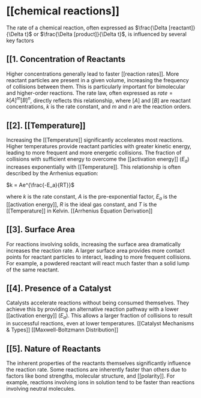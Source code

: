
# [[chemical reactions]]

The rate of a chemical reaction, often expressed as $\frac{\Delta [reactant]}{\Delta t}$ or $\frac{\Delta [product]}{\Delta t}$, is influenced by several key factors

## [[1. Concentration of Reactants

Higher concentrations generally lead to faster [[reaction rates]].  More reactant particles are present in a given volume, increasing the frequency of collisions between them.  This is particularly important for bimolecular and higher-order reactions.  The rate law, often expressed as  $rate = k[A]^m[B]^n$, directly reflects this relationship, where  $[A]$ and $[B]$ are reactant concentrations, $k$ is the rate constant, and $m$ and $n$ are the reaction orders.

## [[2]. [[Temperature]]

Increasing the [[Temperature]] significantly accelerates most reactions.  Higher temperatures provide reactant particles with greater kinetic energy, leading to more frequent and more energetic collisions.  The fraction of collisions with sufficient energy to overcome the [[activation energy]] ($E_a$) increases exponentially with [[Temperature]]. This relationship is often described by the Arrhenius equation:

$k = Ae^{\frac{-E_a}{RT}}$

where $k$ is the rate constant, $A$ is the pre-exponential factor, $E_a$ is the [[activation energy]], $R$ is the ideal gas constant, and $T$ is the [[Temperature]] in Kelvin.  [[Arrhenius Equation Derivation]]

## [[3]. Surface Area

For reactions involving solids, increasing the surface area dramatically increases the reaction rate.  A larger surface area provides more contact points for reactant particles to interact, leading to more frequent collisions.  For example, a powdered reactant will react much faster than a solid lump of the same reactant.

## [[4]. Presence of a Catalyst

Catalysts accelerate reactions without being consumed themselves. They achieve this by providing an alternative reaction pathway with a lower [[activation energy]] ($E_a$).  This allows a larger fraction of collisions to result in successful reactions, even at lower temperatures.  [[Catalyst Mechanisms & Types]] [[Maxwell-Boltzmann Distribution]]

## [[5]. Nature of Reactants

The inherent properties of the reactants themselves significantly influence the reaction rate.  Some reactions are inherently faster than others due to factors like bond strengths, molecular structure, and [[polarity]].  For example, reactions involving ions in solution tend to be faster than reactions involving neutral molecules.